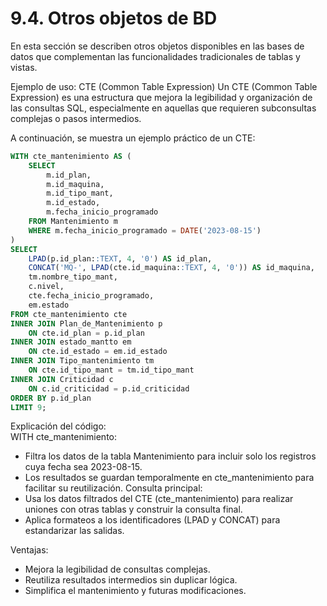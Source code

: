# 9.4. Otros objetos de BD

En esta sección se describen otros objetos disponibles en las bases de datos que complementan las funcionalidades tradicionales de tablas y vistas.

Ejemplo de uso: CTE (Common Table Expression)
Un CTE (Common Table Expression) es una estructura que mejora la legibilidad y organización de las consultas SQL, especialmente en aquellas que requieren subconsultas complejas o pasos intermedios.

A continuación, se muestra un ejemplo práctico de un CTE:

```sql
WITH cte_mantenimiento AS (
    SELECT 
        m.id_plan,
        m.id_maquina,
        m.id_tipo_mant,
        m.id_estado,
        m.fecha_inicio_programado
    FROM Mantenimiento m
    WHERE m.fecha_inicio_programado = DATE('2023-08-15')
)
SELECT 
    LPAD(p.id_plan::TEXT, 4, '0') AS id_plan,
    CONCAT('MQ-', LPAD(cte.id_maquina::TEXT, 4, '0')) AS id_maquina,
    tm.nombre_tipo_mant,
    c.nivel,
    cte.fecha_inicio_programado,
    em.estado
FROM cte_mantenimiento cte
INNER JOIN Plan_de_Mantenimiento p
    ON cte.id_plan = p.id_plan
INNER JOIN estado_mantto em
    ON cte.id_estado = em.id_estado
INNER JOIN Tipo_mantenimiento tm
    ON cte.id_tipo_mant = tm.id_tipo_mant
INNER JOIN Criticidad c
    ON c.id_criticidad = p.id_criticidad
ORDER BY p.id_plan
LIMIT 9;
```

Explicación del código:<br>
WITH cte_mantenimiento:<br>
- Filtra los datos de la tabla Mantenimiento para incluir solo los registros cuya fecha sea 2023-08-15.
- Los resultados se guardan temporalmente en cte_mantenimiento para facilitar su reutilización.
Consulta principal:<br>
- Usa los datos filtrados del CTE (cte_mantenimiento) para realizar uniones con otras tablas y construir la consulta final.
- Aplica formateos a los identificadores (LPAD y CONCAT) para estandarizar las salidas.<br>

Ventajas:
- Mejora la legibilidad de consultas complejas.
- Reutiliza resultados intermedios sin duplicar lógica.
- Simplifica el mantenimiento y futuras modificaciones.
